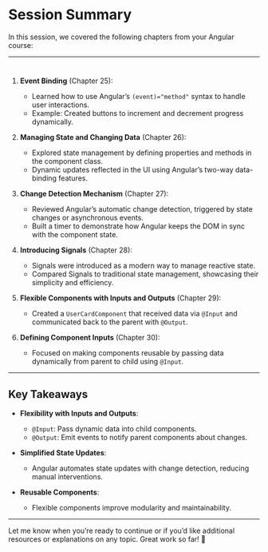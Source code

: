 # Session Summary

In this session, we covered the following chapters from your Angular course:

---

#

1. **Event Binding** (Chapter 25):

   - Learned how to use Angular’s `(event)="method"` syntax to handle user interactions.
   - Example: Created buttons to increment and decrement progress dynamically.

2. **Managing State and Changing Data** (Chapter 26):

   - Explored state management by defining properties and methods in the component class.
   - Dynamic updates reflected in the UI using Angular’s two-way data-binding features.

3. **Change Detection Mechanism** (Chapter 27):

   - Reviewed Angular’s automatic change detection, triggered by state changes or asynchronous events.
   - Built a timer to demonstrate how Angular keeps the DOM in sync with the component state.

4. **Introducing Signals** (Chapter 28):

   - Signals were introduced as a modern way to manage reactive state.
   - Compared Signals to traditional state management, showcasing their simplicity and efficiency.

5. **Flexible Components with Inputs and Outputs** (Chapter 29):

   - Created a `UserCardComponent` that received data via `@Input` and communicated back to the parent with `@Output`.

6. **Defining Component Inputs** (Chapter 30):
   - Focused on making components reusable by passing data dynamically from parent to child using `@Input`.

---

## **Key Takeaways**

- **Flexibility with Inputs and Outputs**:

  - `@Input`: Pass dynamic data into child components.
  - `@Output`: Emit events to notify parent components about changes.

- **Simplified State Updates**:

  - Angular automates state updates with change detection, reducing manual interventions.

- **Reusable Components**:
  - Flexible components improve modularity and maintainability.

---

Let me know when you’re ready to continue or if you’d like additional resources or explanations on any topic. Great work so far! 🚀
